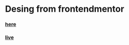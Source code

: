 # Desing from frontendmentor
### [here](https://www.frontendmentor.io/challenges/arch-studio-multipage-website-wNIbOFYR6)
### [live](https://with-smacss.netlify.app)
